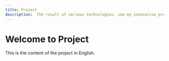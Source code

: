 ```yaml
---
title: Project
description:  The result of various technologies, see my innovative project portfolio.
---
```


# Welcome to Project

This is the content of the project in English.
